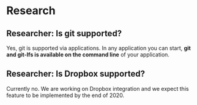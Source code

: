 # Research

## Researcher: Is git supported?

Yes, git is supported via applications. In any application you can start, **git and git-lfs is available on the command line** of your application.

## Researcher: Is Dropbox supported?

Currently no. We are working on Dropbox integration and we expect this feature to be implemented by the end of 2020.

